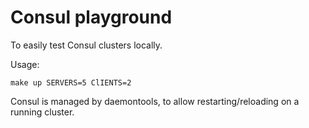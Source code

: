 # Consul playground

To easily test Consul clusters locally.

Usage:
```
make up SERVERS=5 ClIENTS=2
```

Consul is managed by daemontools, to allow restarting/reloading on a running cluster.
